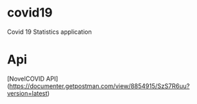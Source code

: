 # covid19

Covid 19 Statistics application
# Api 
 [NovelCOVID API] (https://documenter.getpostman.com/view/8854915/SzS7R6uu?version=latest)

